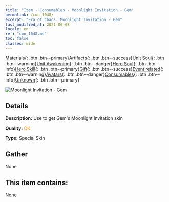 ```yaml
---
title: "Item - Consumables - Moonlight Invitation - Gem"
permalink: /con_1048/
excerpt: "Era of Chaos  Moonlight Invitation - Gem"
last_modified_at: 2021-06-08
locale: en
ref: "con_1048.md"
toc: false
classes: wide
---
```

 [Materials](/Items/){: .btn .btn--primary}[Artifacts](/Items/Artifacts/){: .btn .btn--success}[Unit Soul](/Items/UnitSoul/){: .btn .btn--warning}[Unit Awakening](/Items/UnitAwakening/){: .btn .btn--danger}[Hero Soul](/Items/HeroSoul/){: .btn .btn--info}[Hero Skill](/Items/HeroSkill/){: .btn .btn--primary}[Gift](/Items/Gift/){: .btn .btn--success}[Event related](/Items/Events/){: .btn .btn--warning}[Avatars](/Items/Avatars/){: .btn .btn--danger}[Consumables](/Items/Consumables/){: .btn .btn--info}[Unknown](/Items/Unknown/){: .btn .btn--primary}

 ![Moonlight Invitation - Gem](/images/h/h_Gem7.jpg)

## Details
 **Description:** Use to get Gem's Moonlight Invitation skin

 **Quality:** <span style="color: #FF8C00">OK</span>

 **Type:** Special Skin

## Gather

  None

## This item contains:

  None

